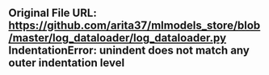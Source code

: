 ## Original File URL: https://github.com/arita37/mlmodels_store/blob/master/log_dataloader/log_dataloader.py<br />IndentationError: unindent does not match any outer indentation level
